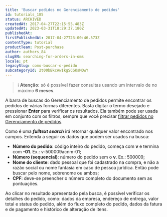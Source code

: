 ```yaml
---
title: 'Buscar pedidos no Gerenciamento de pedidos'
id: tutorials_185
status: ARCHIVED
createdAt: 2017-04-27T22:15:55.483Z
updatedAt: 2023-03-31T18:29:37.180Z
publishedAt: 
firstPublishedAt: 2017-04-27T23:00:46.573Z
contentType: tutorial
productTeam: Post-purchase
author: authors_84
slugEN: searching-for-orders-in-oms
locale: pt
legacySlug: como-buscar-o-pedido
subcategoryId: 2t00bBkcAwIkgSCGKsMOwY
---
```


>ℹ️ **Atenção:** só é possível fazer consultas usando um intervalo de no máximo **6 meses**.

A barra de buscas do Gerenciamento de pedidos permite encontrar os pedidos de várias formas diferentes. Basta digitar o termo desejado e pressionar __Enter__ para verificar os resultados. Ela também pode ser usada em conjunto com os filtros, sempre que você precisar [filtrar pedidos no Gerenciamento de pedidos](/pt/tutorial/como-filtrar-pedidos).

Como é uma _**fulltext search**_ irá retornar qualquer valor encontrado nos campos. Entenda a seguir os dados que podem ser usados na busca:

- **Número do pedido**: código inteiro do pedido, começa com **v** e termina com **-01**. Ex.: v-500009acnm-01;
- **Número (sequencial)**: número do pedido sem o **v**. Ex.: 500009;
- **Nome do cliente**: dado pessoal que foi cadastrado na compra, e não a razão social ou nome fantasia em caso de pessoa jurídica. Então pode buscar pelo nome, sobrenome ou ambos;
- **CPF**: deve-se preencher o número completo do documento sem as pontuações.

Ao clicar no resultado apresentado pela busca, é possível verificar os detalhes do pedido, como: dados da empresa, endereço de entrega, valor total e status do pedido, além do fluxo completo do pedido, dados da fatura e de pagamento e histórico de alteração de itens.
